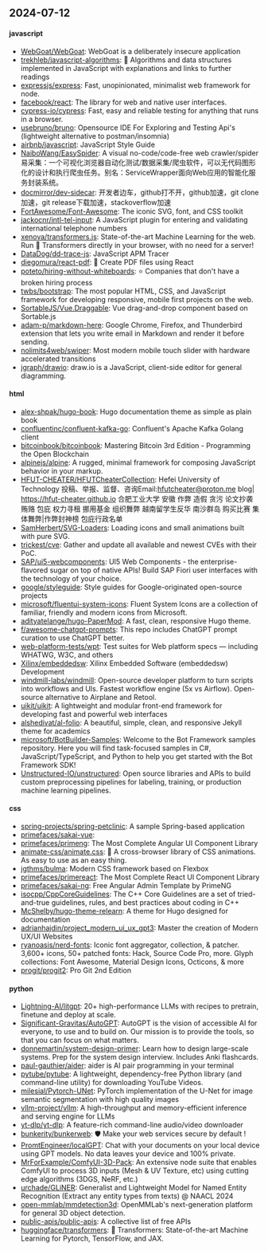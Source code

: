 ## 2024-07-12

#### javascript
* [WebGoat/WebGoat](https://github.com/WebGoat/WebGoat): WebGoat is a deliberately insecure application
* [trekhleb/javascript-algorithms](https://github.com/trekhleb/javascript-algorithms): 📝 Algorithms and data structures implemented in JavaScript with explanations and links to further readings
* [expressjs/express](https://github.com/expressjs/express): Fast, unopinionated, minimalist web framework for node.
* [facebook/react](https://github.com/facebook/react): The library for web and native user interfaces.
* [cypress-io/cypress](https://github.com/cypress-io/cypress): Fast, easy and reliable testing for anything that runs in a browser.
* [usebruno/bruno](https://github.com/usebruno/bruno): Opensource IDE For Exploring and Testing Api's (lightweight alternative to postman/insomnia)
* [airbnb/javascript](https://github.com/airbnb/javascript): JavaScript Style Guide
* [NaiboWang/EasySpider](https://github.com/NaiboWang/EasySpider): A visual no-code/code-free web crawler/spider易采集：一个可视化浏览器自动化测试/数据采集/爬虫软件，可以无代码图形化的设计和执行爬虫任务。别名：ServiceWrapper面向Web应用的智能化服务封装系统。
* [docmirror/dev-sidecar](https://github.com/docmirror/dev-sidecar): 开发者边车，github打不开，github加速，git clone加速，git release下载加速，stackoverflow加速
* [FortAwesome/Font-Awesome](https://github.com/FortAwesome/Font-Awesome): The iconic SVG, font, and CSS toolkit
* [jackocnr/intl-tel-input](https://github.com/jackocnr/intl-tel-input): A JavaScript plugin for entering and validating international telephone numbers
* [xenova/transformers.js](https://github.com/xenova/transformers.js): State-of-the-art Machine Learning for the web. Run 🤗 Transformers directly in your browser, with no need for a server!
* [DataDog/dd-trace-js](https://github.com/DataDog/dd-trace-js): JavaScript APM Tracer
* [diegomura/react-pdf](https://github.com/diegomura/react-pdf): 📄 Create PDF files using React
* [poteto/hiring-without-whiteboards](https://github.com/poteto/hiring-without-whiteboards): ⭐️ Companies that don't have a broken hiring process
* [twbs/bootstrap](https://github.com/twbs/bootstrap): The most popular HTML, CSS, and JavaScript framework for developing responsive, mobile first projects on the web.
* [SortableJS/Vue.Draggable](https://github.com/SortableJS/Vue.Draggable): Vue drag-and-drop component based on Sortable.js
* [adam-p/markdown-here](https://github.com/adam-p/markdown-here): Google Chrome, Firefox, and Thunderbird extension that lets you write email in Markdown and render it before sending.
* [nolimits4web/swiper](https://github.com/nolimits4web/swiper): Most modern mobile touch slider with hardware accelerated transitions
* [jgraph/drawio](https://github.com/jgraph/drawio): draw.io is a JavaScript, client-side editor for general diagramming.

#### html
* [alex-shpak/hugo-book](https://github.com/alex-shpak/hugo-book): Hugo documentation theme as simple as plain book
* [confluentinc/confluent-kafka-go](https://github.com/confluentinc/confluent-kafka-go): Confluent's Apache Kafka Golang client
* [bitcoinbook/bitcoinbook](https://github.com/bitcoinbook/bitcoinbook): Mastering Bitcoin 3rd Edition - Programming the Open Blockchain
* [alpinejs/alpine](https://github.com/alpinejs/alpine): A rugged, minimal framework for composing JavaScript behavior in your markup.
* [HFUT-CHEATER/HFUTCheaterCollection](https://github.com/HFUT-CHEATER/HFUTCheaterCollection): Hefei University of Technology 投稿、举报、监督、咨询Email:hfutcheater@proton.me blog| https://hfut-cheater.github.io 合肥工业大学 安徽 作弊 造假 贪污 论文抄袭 贿赂 包庇 权力寻租 挪用基金 组织舞弊 越南留学生反华 南沙群岛 购买比赛 集体舞弊|作弊封神榜 包庇行政名单
* [SamHerbert/SVG-Loaders](https://github.com/SamHerbert/SVG-Loaders): Loading icons and small animations built with pure SVG.
* [trickest/cve](https://github.com/trickest/cve): Gather and update all available and newest CVEs with their PoC.
* [SAP/ui5-webcomponents](https://github.com/SAP/ui5-webcomponents): UI5 Web Components - the enterprise-flavored sugar on top of native APIs! Build SAP Fiori user interfaces with the technology of your choice.
* [google/styleguide](https://github.com/google/styleguide): Style guides for Google-originated open-source projects
* [microsoft/fluentui-system-icons](https://github.com/microsoft/fluentui-system-icons): Fluent System Icons are a collection of familiar, friendly and modern icons from Microsoft.
* [adityatelange/hugo-PaperMod](https://github.com/adityatelange/hugo-PaperMod): A fast, clean, responsive Hugo theme.
* [f/awesome-chatgpt-prompts](https://github.com/f/awesome-chatgpt-prompts): This repo includes ChatGPT prompt curation to use ChatGPT better.
* [web-platform-tests/wpt](https://github.com/web-platform-tests/wpt): Test suites for Web platform specs — including WHATWG, W3C, and others
* [Xilinx/embeddedsw](https://github.com/Xilinx/embeddedsw): Xilinx Embedded Software (embeddedsw) Development
* [windmill-labs/windmill](https://github.com/windmill-labs/windmill): Open-source developer platform to turn scripts into workflows and UIs. Fastest workflow engine (5x vs Airflow). Open-source alternative to Airplane and Retool.
* [uikit/uikit](https://github.com/uikit/uikit): A lightweight and modular front-end framework for developing fast and powerful web interfaces
* [alshedivat/al-folio](https://github.com/alshedivat/al-folio): A beautiful, simple, clean, and responsive Jekyll theme for academics
* [microsoft/BotBuilder-Samples](https://github.com/microsoft/BotBuilder-Samples): Welcome to the Bot Framework samples repository. Here you will find task-focused samples in C#, JavaScript/TypeScript, and Python to help you get started with the Bot Framework SDK!
* [Unstructured-IO/unstructured](https://github.com/Unstructured-IO/unstructured): Open source libraries and APIs to build custom preprocessing pipelines for labeling, training, or production machine learning pipelines.

#### css
* [spring-projects/spring-petclinic](https://github.com/spring-projects/spring-petclinic): A sample Spring-based application
* [primefaces/sakai-vue](https://github.com/primefaces/sakai-vue): 
* [primefaces/primeng](https://github.com/primefaces/primeng): The Most Complete Angular UI Component Library
* [animate-css/animate.css](https://github.com/animate-css/animate.css): 🍿 A cross-browser library of CSS animations. As easy to use as an easy thing.
* [jgthms/bulma](https://github.com/jgthms/bulma): Modern CSS framework based on Flexbox
* [primefaces/primereact](https://github.com/primefaces/primereact): The Most Complete React UI Component Library
* [primefaces/sakai-ng](https://github.com/primefaces/sakai-ng): Free Angular Admin Template by PrimeNG
* [isocpp/CppCoreGuidelines](https://github.com/isocpp/CppCoreGuidelines): The C++ Core Guidelines are a set of tried-and-true guidelines, rules, and best practices about coding in C++
* [McShelby/hugo-theme-relearn](https://github.com/McShelby/hugo-theme-relearn): A theme for Hugo designed for documentation
* [adrianhajdin/project_modern_ui_ux_gpt3](https://github.com/adrianhajdin/project_modern_ui_ux_gpt3): Master the creation of Modern UX/UI Websites
* [ryanoasis/nerd-fonts](https://github.com/ryanoasis/nerd-fonts): Iconic font aggregator, collection, & patcher. 3,600+ icons, 50+ patched fonts: Hack, Source Code Pro, more. Glyph collections: Font Awesome, Material Design Icons, Octicons, & more
* [progit/progit2](https://github.com/progit/progit2): Pro Git 2nd Edition

#### python
* [Lightning-AI/litgpt](https://github.com/Lightning-AI/litgpt): 20+ high-performance LLMs with recipes to pretrain, finetune and deploy at scale.
* [Significant-Gravitas/AutoGPT](https://github.com/Significant-Gravitas/AutoGPT): AutoGPT is the vision of accessible AI for everyone, to use and to build on. Our mission is to provide the tools, so that you can focus on what matters.
* [donnemartin/system-design-primer](https://github.com/donnemartin/system-design-primer): Learn how to design large-scale systems. Prep for the system design interview. Includes Anki flashcards.
* [paul-gauthier/aider](https://github.com/paul-gauthier/aider): aider is AI pair programming in your terminal
* [pytube/pytube](https://github.com/pytube/pytube): A lightweight, dependency-free Python library (and command-line utility) for downloading YouTube Videos.
* [milesial/Pytorch-UNet](https://github.com/milesial/Pytorch-UNet): PyTorch implementation of the U-Net for image semantic segmentation with high quality images
* [vllm-project/vllm](https://github.com/vllm-project/vllm): A high-throughput and memory-efficient inference and serving engine for LLMs
* [yt-dlp/yt-dlp](https://github.com/yt-dlp/yt-dlp): A feature-rich command-line audio/video downloader
* [bunkerity/bunkerweb](https://github.com/bunkerity/bunkerweb): 🛡️ Make your web services secure by default !
* [PromtEngineer/localGPT](https://github.com/PromtEngineer/localGPT): Chat with your documents on your local device using GPT models. No data leaves your device and 100% private.
* [MrForExample/ComfyUI-3D-Pack](https://github.com/MrForExample/ComfyUI-3D-Pack): An extensive node suite that enables ComfyUI to process 3D inputs (Mesh & UV Texture, etc) using cutting edge algorithms (3DGS, NeRF, etc.)
* [urchade/GLiNER](https://github.com/urchade/GLiNER): Generalist and Lightweight Model for Named Entity Recognition (Extract any entity types from texts) @ NAACL 2024
* [open-mmlab/mmdetection3d](https://github.com/open-mmlab/mmdetection3d): OpenMMLab's next-generation platform for general 3D object detection.
* [public-apis/public-apis](https://github.com/public-apis/public-apis): A collective list of free APIs
* [huggingface/transformers](https://github.com/huggingface/transformers): 🤗 Transformers: State-of-the-art Machine Learning for Pytorch, TensorFlow, and JAX.
